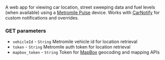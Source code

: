 A web app for viewing car location, street sweeping data and fuel levels (when available) using a [Metromile Pulse](https://www.metromile.com/blog/pulse-device/) device. Works with [CarNotify](https://github.com/grotter/CarNotify/) for custom notifications and overrides.

### GET parameters

* `vehicleId` - `String` Metromile vehicle id for location retrieval
* `token` - `String` Metromile auth token for location retrieval
* `mapbox_token` - `String` Token for [MapBox](https://www.mapbox.com/) geocoding and mapping APIs

